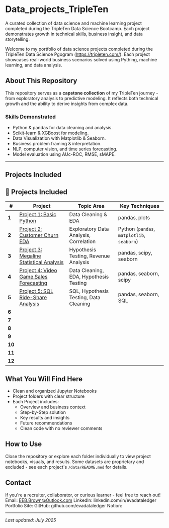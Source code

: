 # Data_projects_TripleTen
A curated collection of data science and machine learning project completed during the TripleTen Data Science Bootcamp. Each project demonstrates growth in technical skills, business insight, and data storytelling. 

Welcome to my portfolio of data science projects completed during the TripleTen Data Science Pgogram (https://tripleten.com/). Each project showcases real-world business scenarios solved using Pything, machine learning, and data analysis. 

## About This Repository

This repository serves as a **capstone collection** of my TripleTen journey - from exploratory analysis to predictive modeling. It reflects both technical growth and the ability to derive insights from complex data. 

### Skills Demonstrated
- Python & pandas for data cleaning and analysis.
- Scikit-learn & XGBoost for modeling.
- Data Visualization with Matplotlib & Seaborn.
- Business problem framing & interpretation.
- NLP, computer vision, and time series forecasting.
- Model evaluation using AUc-ROC, RMSE, sMAPE.

---

## Projects Included
## 📂 Projects Included

| # | Project | Topic Area | Key Techniques |
|---|---------|------------|----------------|
| **1**   | [Project 1: Basic Python](./project_1_basic_python/) | Data Cleaning & EDA | pandas, plots |
| **2**   | [Project 2: Customer Churn EDA](./project_2_eda_customer_churn/)| Exploratory Data Analysis, Correlation | Python (`pandas`, `matplotlib`, `seaborn`) |
| **3**   | [Project 3: Megaline Statistical Analysis](./project_3_statistical_data_analysis/) | Hypothesis Testing, Revenue Analysis | pandas, scipy, seaborn |
| **4**   | [Project 4: Video Game Sales Forecasting](./project_4_video_game_sales/) | Data Cleaning, EDA, Hypothesis Testing | pandas, seaborn, scipy |
| **5**   | [Project 5: SQL Ride-Share Analysis](./project_5_sql_data_collection/) | SQL, Hypothesis Testing, Data Cleaning | pandas, seaborn, SQL |
| **6**   | |||
| **7**   | |||
| **8**   | |||
| **9**   | |||
| **10**  | |||
| **11**  | |||
| **12**  | |||

## What You Will Find Here

- Clean and organized Jupyter Notebooks
- Project folders with clear structure
- Each Project includes:
  - Overview and business context
  - Step-by-Step solution
  - Key results and insights
  - Future recommendations
  - Clean code with no reviewer comments

## How to Use
Close the repository or explore each folder individually to view project notebooks, visuals, and results. 
Some datasets are proprietary and excluded - see each project's `/data/README.med` for details.

## Contact
If you're a recruiter, collaborator, or curious learner - feel free to reach out! 
Email: EEB.Brown@Outlook.com
LinkedIn: linkedin.com/in/evadataledger
Portfolio Site: 
  GitHub: github.com/evadataledger
  Notion: 

---
*Last updated: July 2025*







